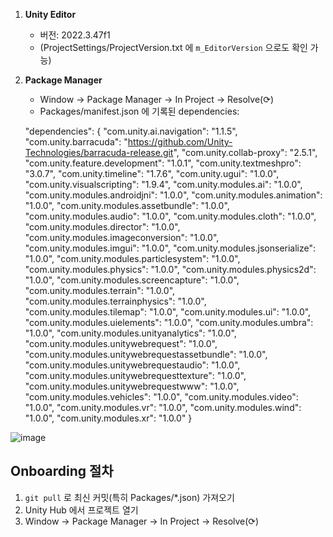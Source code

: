 1. **Unity Editor**  
   - 버전: 2022.3.47f1  
   - (ProjectSettings/ProjectVersion.txt 에 `m_EditorVersion` 으로도 확인 가능)


2. **Package Manager**  
   - Window → Package Manager → In Project → Resolve(⟳)  
   - Packages/manifest.json 에 기록된 dependencies:  

   "dependencies": {
    "com.unity.ai.navigation": "1.1.5",
    "com.unity.barracuda": "https://github.com/Unity-Technologies/barracuda-release.git",
    "com.unity.collab-proxy": "2.5.1",
    "com.unity.feature.development": "1.0.1",
    "com.unity.textmeshpro": "3.0.7",
    "com.unity.timeline": "1.7.6",
    "com.unity.ugui": "1.0.0",
    "com.unity.visualscripting": "1.9.4",
    "com.unity.modules.ai": "1.0.0",
    "com.unity.modules.androidjni": "1.0.0",
    "com.unity.modules.animation": "1.0.0",
    "com.unity.modules.assetbundle": "1.0.0",
    "com.unity.modules.audio": "1.0.0",
    "com.unity.modules.cloth": "1.0.0",
    "com.unity.modules.director": "1.0.0",
    "com.unity.modules.imageconversion": "1.0.0",
    "com.unity.modules.imgui": "1.0.0",
    "com.unity.modules.jsonserialize": "1.0.0",
    "com.unity.modules.particlesystem": "1.0.0",
    "com.unity.modules.physics": "1.0.0",
    "com.unity.modules.physics2d": "1.0.0",
    "com.unity.modules.screencapture": "1.0.0",
    "com.unity.modules.terrain": "1.0.0",
    "com.unity.modules.terrainphysics": "1.0.0",
    "com.unity.modules.tilemap": "1.0.0",
    "com.unity.modules.ui": "1.0.0",
    "com.unity.modules.uielements": "1.0.0",
    "com.unity.modules.umbra": "1.0.0",
    "com.unity.modules.unityanalytics": "1.0.0",
    "com.unity.modules.unitywebrequest": "1.0.0",
    "com.unity.modules.unitywebrequestassetbundle": "1.0.0",
    "com.unity.modules.unitywebrequestaudio": "1.0.0",
    "com.unity.modules.unitywebrequesttexture": "1.0.0",
    "com.unity.modules.unitywebrequestwww": "1.0.0",
    "com.unity.modules.vehicles": "1.0.0",
    "com.unity.modules.video": "1.0.0",
    "com.unity.modules.vr": "1.0.0",
    "com.unity.modules.wind": "1.0.0",
    "com.unity.modules.xr": "1.0.0"
  }

![image](https://github.com/user-attachments/assets/6ed597de-090e-46cd-871c-bcb2a1a896f7)


## Onboarding 절차  
1. `git pull` 로 최신 커밋(특히 Packages/*.json) 가져오기  
2. Unity Hub 에서 프로젝트 열기  
3. Window → Package Manager → In Project → Resolve(⟳)
